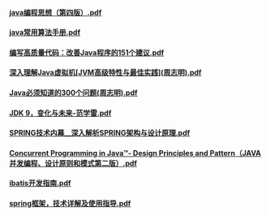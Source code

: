 ####  [java编程思想（第四版）.pdf](https://coding.net/s/cfe4b71c-f0bd-4fb5-bf04-4bc1c0b3be1b)
####  [java常用算法手册.pdf](https://coding.net/s/9f1eda0a-f208-4d06-b83c-99a56748ea1e)
####  [编写高质量代码：改善Java程序的151个建议.pdf](https://coding.net/s/346608fd-1bce-4f5c-a4ca-889e3a7e123f)
####  [深入理解Java虚拟机\[JVM高级特性与最佳实践\](周志明).pdf](https://coding.net/s/e99d73b2-efbd-4284-9def-339613147cf1)
####  [Java必须知道的300个问题(周志明).pdf](https://coding.net/s/1a69a99a-b800-43b1-8ca9-f8bf3124e831)
####  [JDK 9，变化与未来-范学雷.pdf](https://coding.net/s/96a5b3e3-758a-479d-b32a-0d2e45f6fb81)
####  [SPRING技术内幕__深入解析SPRING架构与设计原理.pdf](https://coding.net/s/cfbafb17-d70d-41f5-a29b-c1f3ba09b154)
####  [Concurrent Programming in Java™- Design Principles and Pattern（JAVA并发编程、设计原则和模式第二版）.pdf](https://coding.net/s/5ed8476e-7644-4e8e-96ca-069237ca6829)
####  [ibatis开发指南.pdf](https://coding.net/s/57cc03f1-ec4b-4d1a-bfc8-d969b568736c)
####  [spring框架，技术详解及使用指导.pdf](https://coding.net/s/a7cf6177-6fd3-4e2a-afba-abd76ed645cb)